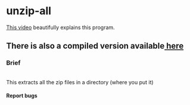 # unzip-all

<a href="https://youtu.be/eyxF5UoUdnI">This video</a> beautifully explains this program.

<h2> There is also a compiled version available<a href="https://github.com/shahriar0247/unzip-all/releases"> here </a>
  
  <h3>Brief</h3><br>
  This extracts all the zip files in a directory (where you put it)
  
  <h4> Report bugs </h4>
